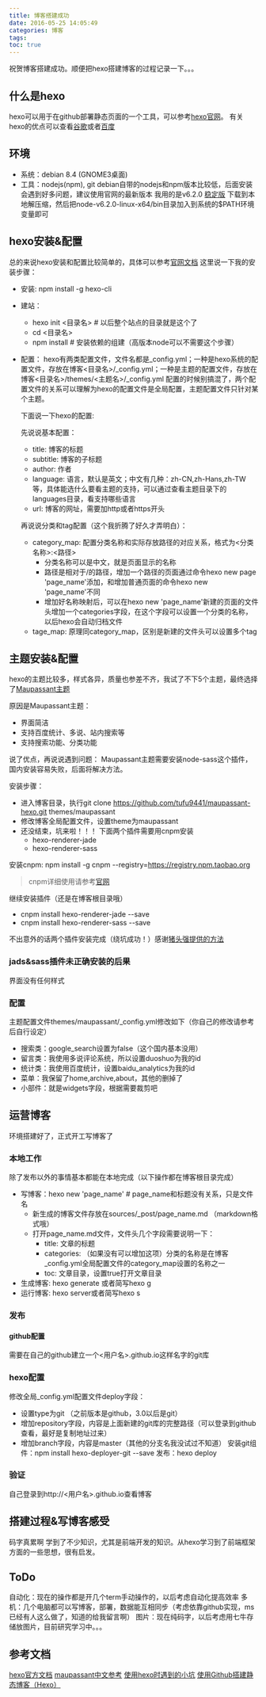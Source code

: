 ```yaml
---
title: 博客搭建成功
date: 2016-05-25 14:05:49
categories: 博客
tags:
toc: true
---
```


祝贺博客搭建成功。顺便把hexo搭建博客的过程记录一下。。。

<!--more-->

## 什么是hexo
hexo可以用于在github部署静态页面的一个工具，可以参考[hexo官网](https://hexo.io/zh-cn/)。
有关hexo的优点可以查看[谷歌](https://www.google.com.hk/search?q=hexo+%E4%BC%98%E7%82%B9&gws_rd=ssl)或者[百度](https://www.baidu.com/s?wd=hexo%20%E4%BC%98%E7%82%B9&rsv_spt=1&rsv_iqid=0x88b0cd700002097d&issp=1&f=8&rsv_bp=0&rsv_idx=2&ie=utf-8&tn=baiduhome_pg&rsv_enter=1&rsv_sug3=12&rsv_sug1=5&rsv_sug7=100&rsv_sug2=0&inputT=3991&rsv_sug4=3991)

## 环境
* 系统：debian 8.4 (GNOME3桌面)
* 工具：nodejs(npm), git
  debian自带的nodejs和npm版本比较低，后面安装会遇到好多问题，建议使用官网的最新版本
  我用的是v6.2.0 [稳定版](https://nodejs.org/dist/v6.2.0/node-v6.2.0-linux-x64.tar.gz)
  下载到本地解压缩，然后把node-v6.2.0-linux-x64/bin目录加入到系统的$PATH环境变量即可

## hexo安装&配置
总的来说hexo安装和配置比较简单的，具体可以参考[官网文档](https://hexo.io/zh-cn/docs/)
这里说一下我的安装步骤：
* 安装: npm install -g hexo-cli
* 建站：
    * hexo init <目录名> # 以后整个站点的目录就是这个了
    * cd <目录名>
    * npm install # 安装依赖的组建（高版本node可以不需要这个步骤）
* 配置：
  hexo有两类配置文件，文件名都是_config.yml；一种是hexo系统的配置文件，存放在博客<目录名>/_config.yml；一种是主题的配置文件，存放在博客<目录名>/themes/<主题名>/_config.yml
  配置的时候别搞混了，两个配置文件的关系可以理解为hexo的配置文件是全局配置，主题配置文件只针对某个主题。
  
  下面说一下hexo的配置:

  先说说基本配置：
  * title: 博客的标题
  * subtitle: 博客的子标题
  * author: 作者
  * language: 语言，默认是英文；中文有几种：zh-CN,zh-Hans,zh-TW等，具体能选什么要看主题的支持，可以通过查看主题目录下的languages目录，看支持哪些语言
  * url: 博客的网址，需要加http或者https开头  

  再说说分类和tag配置（这个我折腾了好久才弄明白）：
  * category_map: 配置分类名称和实际存放路径的对应关系，格式为<分类名称>:<路径>
    * 分类名称可以是中文，就是页面显示的名称
    * 路径是相对于/的路径，增加一个路径的页面通过命令hexo new page 'page_name'添加，和增加普通页面的命令hexo new 'page_name'不同
    * 增加好名称映射后，可以在hexo new 'page_name'新建的页面的文件头增加一个categories字段，在这个字段可以设置一个分类的名称，以后hexo会自动归档文件
  * tage_map: 原理同category_map，区别是新建的文件头可以设置多个tag


## 主题安装&配置
  hexo的主题比较多，样式各异，质量也参差不齐，我试了不下5个主题，最终选择了[Maupassant主题](https://www.haomwei.com/technology/maupassant-hexo.html)

  原因是Maupassant主题：
  * 界面简洁
  * 支持百度统计、多说、站内搜索等
  * 支持搜索功能、分类功能

  说了优点，再说说遇到问题：
  Maupassant主题需要安装node-sass这个插件，国内安装容易失败，后面将解决方法。

  安装步骤：
  * 进入博客目录，执行git clone https://github.com/tufu9441/maupassant-hexo.git themes/maupassant
  * 修改博客全局配置文件，设置theme为maupassant
  * 还没结束，坑来啦！！！ 下面两个插件需要用cnpm安装
    * hexo-renderer-jade
    * hexo-renderer-sass


  安装cnpm: npm install -g cnpm --registry=https://registry.npm.taobao.org
  > cnpm详细使用请参考[官网](https://npm.taobao.org/)

  继续安装插件（还是在博客根目录哦）
  * cnpm install hexo-renderer-jade --save
  * cnpm install hexo-renderer-sass --save

  不出意外的话两个插件安装完成（绕坑成功！）感谢[猪头强提供的方法](http://www.rockcoding.com/2016/03/02/hexo/)

### jads&sass插件未正确安装的后果
  界面没有任何样式

### 配置
  主题配置文件themes/maupassant/_config.yml修改如下（你自己的修改请参考后自行设定）
  * 搜索类：google_search设置为false（这个国内基本没用）
  * 留言类：我使用多说评论系统，所以设置duoshuo为我的id
  * 统计类：我使用百度统计，设置baidu_analytics为我的id
  * 菜单：我保留了home,archive,about，其他的删掉了
  * 小部件：就是widgets字段，根据需要裁剪吧

## 运营博客

  环境搭建好了，正式开工写博客了

### 本地工作
  除了发布以外的事情基本都能在本地完成（以下操作都在博客根目录完成）
  * 写博客：hexo new 'page_name' # page_name和标题没有关系，只是文件名
    * 新生成的博客文件存放在sources/_post/page_name.md （markdown格式哦）
    * 打开page_name.md文件，文件头几个字段需要说明一下：
      * title: 文章的标题
      * categories: （如果没有可以增加这项）分类的名称是在博客_config.yml全局配置文件的category_map设置的名称之一
      * toc: 文章目录，设置true打开文章目录
  * 生成博客: hexo generate 或者简写hexo g
  * 运行博客: hexo server或者简写hexo s

### 发布
#### github配置
  需要在自己的github建立一个<用户名>.github.io这样名字的git库
### hexo配置
  修改全局_config.yml配置文件deploy字段：
  * 设置type为git （之前版本是github，3.0以后是git）
  * 增加repository字段，内容是上面新建的git库的完整路径（可以登录到github查看，最好是复制地址过来）
  * 增加branch字段，内容是master（其他的分支名我没试过不知道）
  安装git组件：npm install hexo-deployer-git --save
  发布：hexo deploy

### 验证
  自己登录到http://<用户名>.github.io查看博客

## 搭建过程&写博客感受
  码字真累啊
  学到了不少知识，尤其是前端开发的知识。从hexo学习到了前端框架方面的一些思想，很有启发。

## ToDo
  自动化：现在的操作都是开几个term手动操作的，以后考虑自动化提高效率
  多机：几个电脑都可以写博客，部署，数据能互相同步（考虑依靠github实现，ms已经有人这么做了，知道的给我留言啊）
  图片：现在纯码字，以后考虑用七牛存储放图片，目前研究学习中。。。

## 参考文档
  [hexo官方文档](https://hexo.io/zh-cn/docs/setup.html)
  [maupassant中文参考](https://www.haomwei.com/technology/maupassant-hexo.html)
  [使用hexo时遇到的小坑](http://www.rockcoding.com/2016/03/02/hexo/)
  [使用Github搭建静态博客（Hexo）](https://segmentfault.com/a/1190000000458953)
